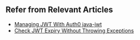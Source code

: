## Refer from Relevant Articles

- [Managing JWT With Auth0 java-jwt](https://www.baeldung.com/java-auth0-jwt)
- [Check JWT Expiry Without Throwing Exceptions](https://www.baeldung.com/java-jwt-check-expiry-no-exception)
